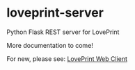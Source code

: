 # loveprint-server
Python Flask REST server for LovePrint

More documentation to come!

For new, please see: [LovePrint Web Client](https://github.com/LouisH98/loveprint-web-client)
